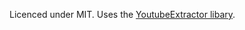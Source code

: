 ﻿Licenced under MIT. Uses the [YoutubeExtractor libary](https://github.com/flagbug/YoutubeExtractor).
